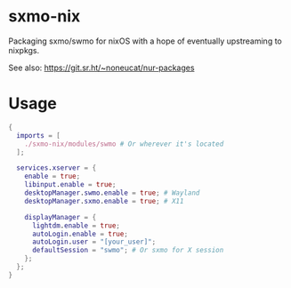 # sxmo-nix

Packaging sxmo/swmo for nixOS with a hope of eventually upstreaming to nixpkgs.

See also: https://git.sr.ht/~noneucat/nur-packages

# Usage

```nix
{
  imports = [
    ./sxmo-nix/modules/swmo # Or wherever it's located
  ];

  services.xserver = {
    enable = true;
    libinput.enable = true;
    desktopManager.swmo.enable = true; # Wayland
    desktopManager.sxmo.enable = true; # X11

    displayManager = {
      lightdm.enable = true;
      autoLogin.enable = true;
      autoLogin.user = "[your_user]";
      defaultSession = "swmo"; # Or sxmo for X session
    };
  };
}
```
